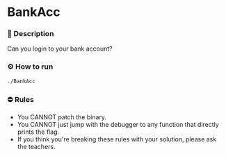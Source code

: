 # BankAcc

### 📄 Description
Can you login to your bank account?

### ⚙ How to run
```bash
./BankAcc
```

### ⛔ Rules
- You CANNOT patch the binary.
- You CANNOT just jump with the debugger to any function that directly prints the flag.
- If you think you're breaking these rules with your solution, please ask the teachers.
